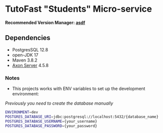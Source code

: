 # TutoFast "Students" Micro-service

__Recommended Version Manager: [asdf](https://asdf-vm.com/guide/getting-started.html#_1-install-dependencies)__
## Dependencies
* PostgresSQL 12.8
* open-JDK 17
* Maven 3.8.2
* [Axon Server](https://axoniq.io/download)  4.5.8 

### Notes
* This projects works with ENV variables to set up the development environment:

*Previously you need to create the database manually*

```sh
ENVIRONMENT=dev
POSTGRES_DATABASE_URI=jdbc:postgresql://localhost:5432/{database_name}
POSTGRES_DATABASE_USERNAME={your_username}
POSTGRES_DATABASE_PASSWORD={your_password}
```